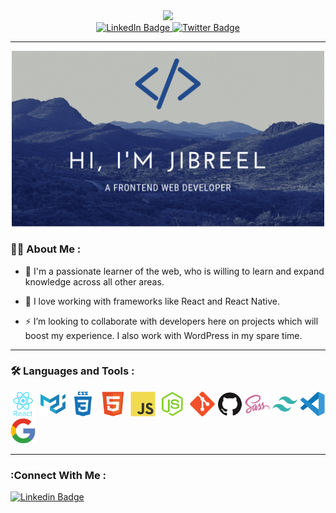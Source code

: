 <div id="header" align="center">
  <img src="https://media.giphy.com/media/Qo2dupDib32rkTY4hX/giphy.gif" width="200"/>
</div>

<div id="badges" align="center">
  <a href="https://www.linkedin.com/in/jubril-osunkoya-56b559216/">
    <img src="https://img.shields.io/badge/LinkedIn-blue?style=for-the-badge&logo=linkedin&logoColor=white" alt="LinkedIn Badge"/>
  </a>
  <a href="https://twitter.com/jubril1005">
    <img src="https://img.shields.io/badge/Twitter-blue?style=for-the-badge&logo=twitter&logoColor=white" alt="Twitter Badge"/>
  </a>
</div>

---

<div id="header" align="center">
  <img src="https://github.com/jibreel1/jibreel1/blob/main/Hi%2C%20I'm%20Jibreel.gif" width="500"/>
</div>

### :woman_technologist: About Me :

- :telescope: I'm a passionate learner of the web, who is willing to learn and expand knowledge across all other areas.

- :seedling:  I love working with frameworks like React and React Native.

- :zap: I’m looking to collaborate with developers here on projects which will boost my experience. I also work with WordPress in my spare time.

---

### :hammer_and_wrench: Languages and Tools : 
<div>
  <img src="https://github.com/devicons/devicon/blob/master/icons/react/react-original-wordmark.svg" title="React" alt="React" width="40" height="40"/>&nbsp;
  <img src="https://github.com/devicons/devicon/blob/master/icons/materialui/materialui-original.svg" title="Material UI" alt="Material UI" width="40" height="40"/>&nbsp;
  <img src="https://github.com/devicons/devicon/blob/master/icons/css3/css3-plain-wordmark.svg"  title="CSS3" alt="CSS" width="40" height="40"/>&nbsp;
  <img src="https://github.com/devicons/devicon/blob/master/icons/html5/html5-original.svg" title="HTML5" alt="HTML" width="40" height="40"/>&nbsp;
  <img src="https://github.com/devicons/devicon/blob/master/icons/javascript/javascript-original.svg" title="JavaScript" alt="JavaScript" width="40" height="40"/>&nbsp;
  <img src="https://github.com/devicons/devicon/blob/master/icons/nodejs/nodejs-original.svg" title="NodeJS" alt="NodeJS" width="40" height="40"/>&nbsp;
  <img src="https://github.com/devicons/devicon/blob/master/icons/git/git-plain.svg" title="Git" **alt="Git" width="40" height="40"/>
  <img src="https://github.com/devicons/devicon/blob/master/icons/github/github-original.svg" title="Github" **alt="Github" width="40" height="40"/>
  <img src="https://github.com/devicons/devicon/blob/master/icons/sass/sass-original.svg" title="SASS" **alt="sass" width="40" height="40"/>
  <img src="https://github.com/devicons/devicon/blob/master/icons/tailwindcss/tailwindcss-plain.svg" title="SASS" **alt="sass" width="40" height="40"/>
  <img src="https://github.com/devicons/devicon/blob/master/icons/vscode/vscode-original.svg" title="SASS" **alt="sass" width="40" height="40"/>
  <img src="https://github.com/devicons/devicon/blob/master/icons/google/google-original.svg" title="Google" **alt="google" width="40" height="40"/>
</div>

---

### :Connect With Me :
[![Linkedin Badge](https://img.shields.io/badge/-jibreel-blue?style=flat&logo=Linkedin&logoColor=white)](https://www.linkedin.com/in/jubril-osunkoya-56b559216/)


<!--
**jibreel1/jibreel1** is a ✨ _special_ ✨ repository because its `README.md` (this file) appears on your GitHub profile.

Here are some ideas to get you started:

- 🔭 I’m currently working on ...
- 🌱 I’m currently learning ...
- 👯 I’m looking to collaborate on ...
- 🤔 I’m looking for help with ...
- 💬 Ask me about ...
- 📫 How to reach me: ...
- 😄 Pronouns: ...
- ⚡ Fun fact: ...
-->
